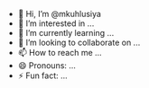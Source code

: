 - 👋 Hi, I’m @mkuhlusiya
- 👀 I’m interested in ...
- 🌱 I’m currently learning ...
- 💞️ I’m looking to collaborate on ...
- 📫 How to reach me ...
- 😄 Pronouns: ...
- ⚡ Fun fact: ...

<!---
mkuhlusiya/mkuhlusiya is a ✨ special ✨ repository because its `README.md` (this file) appears on your GitHub profile.
You can click the Preview link to take a look at your changes.
--->
